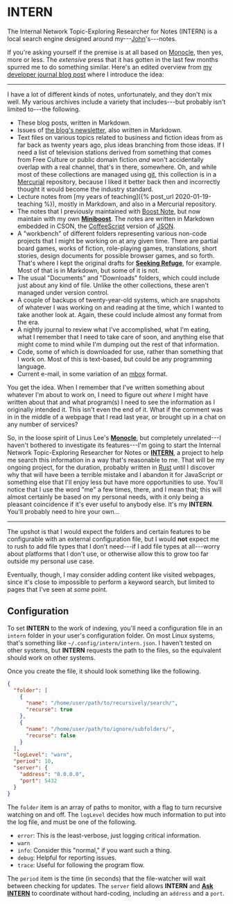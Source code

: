 # INTERN

The Internal Network Topic-Exploring Researcher for Notes (INTERN) is a local search engine designed around my---[John](https://john.colagioia.net)'s---notes.

If you're asking yourself if the premise is at all based on [Monocle](https://github.com/thesephist/monocle), then yes, more or less.  The *extensive* press that it has gotten in the last few months spurred me to do something similar.  Here's an edited overview from [my developer journal blog post](https://john.colagioia.net/blog/2021/10/04/space.html) where I introduce the idea:

* * *

I have a lot of different kinds of notes, unfortunately, and they don't mix well.  My various archives include a variety that includes---but probably isn't limited to---the following.

 * These blog posts, written in Markdown.
 * Issues of [the blog's newsletter](https://entropy-arbitrage.mailchimpsites.com/), also written in Markdown.
 * Text files on various topics related to business and fiction ideas from as far back as twenty years ago, plus ideas branching from those ideas.  If I need a list of television stations derived from something that comes from Free Culture or public domain fiction *and* won't accidentally overlap with a real channel, that's in there, somewhere.  Oh, and while most of these collections are managed using [git](https://git-scm.com/), this collection is in a [Mercurial](https://www.mercurial-scm.org/) repository, because I liked it better back then and incorrectly thought it would become the industry standard.
 * Lecture notes from [my years of teaching]({% post_url 2020-01-19-teaching %}), mostly in Markdown, and also in a Mercurial repository.
 * The notes that I previously maintained with [Boost Note](https://boostnote.io/), but now maintain with my own [**Miniboost**](https://github.com/jcolag/Miniboost).  The notes are written in Markdown embedded in CSON, the [CoffeeScript](https://en.wikipedia.org/wiki/CoffeeScript) version of [JSON](https://en.wikipedia.org/wiki/JSON).
 * A "workbench" of different folders representing various non-code projects that I might be working on at any given time.  There are partial board games, works of fiction, role-playing games, translations, short stories, design documents for possible browser games, and so forth.  That's where I kept the original drafts for [**Seeking Refuge**](https://john.colagioia.net/blog/fiction/2019/12/14/seeking-refuge.html), for example.  Most of that is in Markdown, but some of it is not.
 * The usual "Documents" and "Downloads" folders, which could include just about any kind of file.  Unlike the other collections, these aren't managed under version control.
 * A couple of backups of twenty-year-old systems, which are snapshots of whatever I was working on and reading at the time, which I wanted to take another look at.  Again, these could include almost any format from the era.
 * A nightly journal to review what I've accomplished, what I'm eating, what I remember that I need to take care of soon, and anything else that might come to mind while I'm dumping out the rest of that information.
 * Code, some of which is downloaded for use, rather than something that I work on.  Most of this is text-based, but could be any programming language.
 * Current e-mail, in some variation of an [mbox](https://en.wikipedia.org/wiki/Mbox) format.

You get the idea.  When I remember that I've written something about whatever I'm about to work on, I need to figure out *where* I might have written about that and what program(s) I need to see the information as I originally intended it.  This isn't even the end of it.  What if the comment was in in the middle of a webpage that I read last year, or brought up in a chat on any number of services?

So, in the loose spirit of Linus Lee's [**Monocle**](https://github.com/thesephist/monocle), but completely unrelated---I haven't bothered to investigate its features---I'm going to start the Internal Network Topic-Exploring Researcher for Notes or [**INTERN**](https://github.com/jcolag/intern), a project to help me search this information in a way that's reasonable to me.  That will be my ongoing project, for the duration, probably written in [Rust](https://www.rust-lang.org/) until I discover why that will have been a terrible mistake and I abandon it for JavaScript or something else that I'll enjoy less but have more opportunities to use.  You'll notice that I use the word "me" a few times, there, and I mean that; this will almost certainly be based on my personal needs, with it only being a pleasant coincidence if it's ever useful to anybody else.  It's my **INTERN**.  You'll probably need to hire your own...

* * *

The upshot is that I would expect the folders and certain features to be configurable with an external configuration file, but I would **not** expect me to rush to add file types that I don't need---if I add file types at all---worry about platforms that I don't use, or otherwise allow this to grow too far outside my personal use case.

Eventually, though, I may consider adding content like visited webpages, since it's close to impossible to perform a keyword search, but limited to pages that I've seen at *some* point.

## Configuration

To set **INTERN** to the work of indexing, you'll need a configuration file in an `intern` folder in your user's configuration folder.  On most Linux systems, that's something like `~/.config/intern/intern.json`.  I haven't tested on other systems, but **INTERN** requests the path to the files, so the equivalent should work on other systems.

Once you create the file, it should look something like the following.

```json
{
  "folder": [
    {
      "name": "/home/user/path/to/recursively/search/",
      "recurse": true
    },
    {
      "name": "/home/user/path/to/ignore/subfolders/",
      "recurse": false
    }
  ],
  "logLevel": "warn",
  "period": 10,
  "server": {
    "address": "0.0.0.0",
    "port": 5432
  }
}
```

The `folder` item is an array of paths to monitor, with a flag to turn recursive watching  on and off.  The `logLevel` decides how much information to put into the log file, and must be one of the following.

 * `error`:  This is the least-verbose, just logging critical information.
 * `warn`
 * `info`:  Consider this "normal," if you want such a thing.
 * `debug`:  Helpful for reporting issues.
 * `trace`:  Useful for following the program flow.

The `period` item is the time (in seconds) that the file-watcher will wait between checking for updates.  The `server` field allows **INTERN** and [**Ask INTERN**](https://github.com/jcolag/ask-intern) to coordinate without hard-coding, including an `address` and a `port`.

